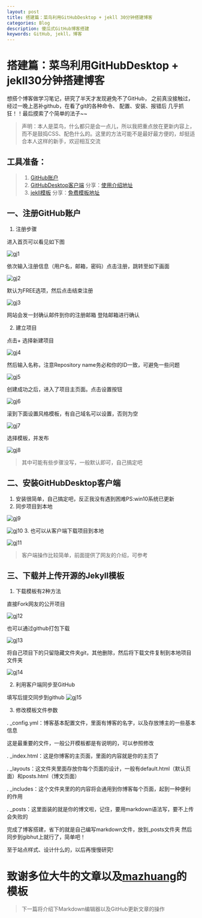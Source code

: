 ```yaml
---
layout: post
title: 搭建篇：菜鸟利用GitHubDesktop + jekll 30分钟搭建博客
categories: Blog
description: 傻瓜式GitHub博客搭建
keywords: GitHub, jekll，博客
---
```


# 搭建篇：菜鸟利用GitHubDesktop + jekll30分钟搭建博客 #

想搭个博客做学习笔记，研究了半天才发现避免不了GitHub，
之前真没接触过，经过一晚上恶补github，在看了git的各种命令、
配置、安装、报错后 几乎抓狂！！最后摸索了个简单的法子~~

> 声明：本人是菜鸟，什么都只是会一点儿，所以我把重点放在更新内容上，而不是鼓捣CSS、配色什么的。这里的方法可能不是最好最方便的，却挺适合本人这样的新手，欢迎相互交流

## 工具准备： ##
> 1. [GitHub账户](https://github.com)
> 2. [GitHubDesktop客户端](https://desktop.github.com/)
>分享：[使用介绍地址](http://blog.csdn.net/yuxin1100/article/details/52801878)
> 3. [jekll模板](https://github.com/mzlogin/mzlogin.github.io)
> 分享：[免费模板地址](http://jekyllthemes.org/)


## 一、注册GitHub账户 ##
1. 注册步骤

  进入首页可以看见如下图

  ![gj1](images/blog/gj1.png)

  依次输入注册信息（用户名，邮箱，密码）点击注册，跳转至如下画面

  ![gj2](images/blog/gj2.png)

  默认为FREE选项，然后点击结束注册

  ![gj3](images/blog/gj3.png)

  网站会发一封确认邮件到你的注册邮箱 登陆邮箱进行确认

2. 建立项目

  点击+ 选择新建项目

  ![gj4](images/blog/gj4.png)

  然后输入名称，注意Repository name务必和你的ID一致，可避免一些问题

  ![gj5](images/blog/gj5.png)

  创建成功之后，进入了项目主页面。点击设置按钮

  ![gj6](images/blog/gj6.png)

  滚到下面设置风格模板，有自己域名可以设置，否则为空

  ![gj7](images/blog/gj7.png)

  选择模板，并发布

  ![gj8](images/blog/gj8.png)
>其中可能有些步骤没写，一般默认即可，自己搞定吧



## 二、安装GitHubDesktop客户端 ##
1. 安装很简单，自己搞定吧，反正我没有遇到困难PS:win10系统已更新
2. 同步项目到本地

  ![gj9](images/blog/gj9.png)

  ![gj10](images/blog/gj10.png)
3. 也可以从客户端下载项目到本地

  ![gj11](images/blog/gj11.png)
>客户端操作比较简单，前面提供了网友的介绍，可参考



## 三、下载并上传开源的Jekyll模板 ##
1. 下载模板有2种方法

  直接Fork网友的公开项目

  ![gj12](images/blog/gj12.png)

  也可以通过github打包下载

  ![gj13](images/blog/gj13.png)

  将自己项目下的只留隐藏文件夹git，其他删除，然后将下载文件复制到本地项目文件夹

  ![gj14](images/blog/gj14.png)

2. 利用客户端同步至GitHub

  填写后提交同步到github
  ![gj15](images/blog/gj15.png)

3. 修改模板文件参数

  . _config.yml：博客基本配置文件，里面有博客的名字，以及存放博主的一些基本信息

  这是最重要的文件，一般公开模板都是有说明的，可以参照修改

  .  _index.html：这是你博客的主页面，里面的内容就是你的主页了

  . _layouts：这文件夹里面存放你每个页面的设计，一般有default.html（默认页面）和posts.html（博文页面）

  . _includes：这个文件夹里的的内容将会通用到你博客每个页面，起到一种便利的作用

  . _posts：这里面装的就是你的博文啦，记住，要用markdown语法写，要不上传会失败的


完成了博客搭建，省下的就是自己编写markdown文件，放到_posts文件夹
然后同步到gibhut上就行了，简单吧！

至于站点样式、设计什么的，以后再慢慢研究!
# 致谢多位大牛的文章以及[mazhuang](http://mazhuang.org/)的模板 #


> 下一篇将介绍下Markdown编辑器以及GitHub更新文章的操作
